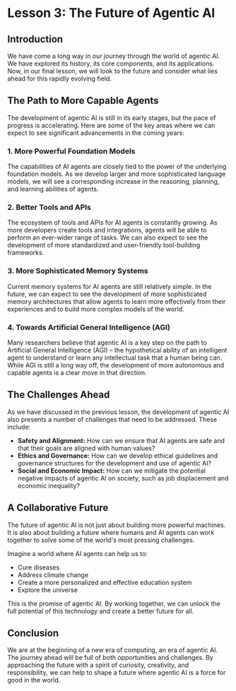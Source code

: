 # Lesson 3: The Future of Agentic AI

## Introduction

We have come a long way in our journey through the world of agentic AI. We have explored its history, its core components, and its applications. Now, in our final lesson, we will look to the future and consider what lies ahead for this rapidly evolving field.

## The Path to More Capable Agents

The development of agentic AI is still in its early stages, but the pace of progress is accelerating. Here are some of the key areas where we can expect to see significant advancements in the coming years:

### 1. More Powerful Foundation Models

The capabilities of AI agents are closely tied to the power of the underlying foundation models. As we develop larger and more sophisticated language models, we will see a corresponding increase in the reasoning, planning, and learning abilities of agents.

### 2. Better Tools and APIs

The ecosystem of tools and APIs for AI agents is constantly growing. As more developers create tools and integrations, agents will be able to perform an ever-wider range of tasks. We can also expect to see the development of more standardized and user-friendly tool-building frameworks.

### 3. More Sophisticated Memory Systems

Current memory systems for AI agents are still relatively simple. In the future, we can expect to see the development of more sophisticated memory architectures that allow agents to learn more effectively from their experiences and to build more complex models of the world.

### 4. Towards Artificial General Intelligence (AGI)

Many researchers believe that agentic AI is a key step on the path to Artificial General Intelligence (AGI) – the hypothetical ability of an intelligent agent to understand or learn any intellectual task that a human being can. While AGI is still a long way off, the development of more autonomous and capable agents is a clear move in that direction.

## The Challenges Ahead

As we have discussed in the previous lesson, the development of agentic AI also presents a number of challenges that need to be addressed. These include:

*   **Safety and Alignment:** How can we ensure that AI agents are safe and that their goals are aligned with human values?
*   **Ethics and Governance:** How can we develop ethical guidelines and governance structures for the development and use of agentic AI?
*   **Social and Economic Impact:** How can we mitigate the potential negative impacts of agentic AI on society, such as job displacement and economic inequality?

## A Collaborative Future

The future of agentic AI is not just about building more powerful machines. It is also about building a future where humans and AI agents can work together to solve some of the world's most pressing challenges.

Imagine a world where AI agents can help us to:

*   Cure diseases
*   Address climate change
*   Create a more personalized and effective education system
*   Explore the universe

This is the promise of agentic AI. By working together, we can unlock the full potential of this technology and create a better future for all.

## Conclusion

We are at the beginning of a new era of computing, an era of agentic AI. The journey ahead will be full of both opportunities and challenges. By approaching the future with a spirit of curiosity, creativity, and responsibility, we can help to shape a future where agentic AI is a force for good in the world.
